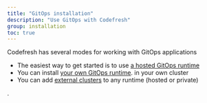 ```yaml
---
title: "GitOps installation"
description: "Use GitOps with Codefresh"
group: installation
toc: true
---
```


Codefresh has several modes for working with GitOps applications

* The easiest way to get started is to use [a hosted GitOps runtime]({{site.baseurl}}/docs/installation/gitops/hosted-runtime/)
* You can install [your own GitOps runtime]({{site.baseurl}}/docs/installation/gitops/hybrid-gitops/). in your own cluster
* You can add [external clusters]({{site.baseurl}}/docs/installation/gitops/managed-cluster/) to any runtime (hosted or private)

.